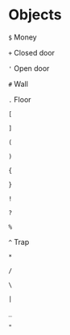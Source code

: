 # Objects

`$` Money

`+` Closed door

`'` Open door

`#` Wall

`.` Floor

`[`

`]`

`(`

`)`

`{`

`}`

`!`

`?`

`%`

`^` Trap

`*`

`/`

`\`

`|`

`_`

`"`

